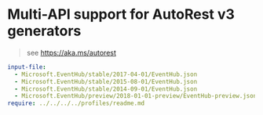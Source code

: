 # Multi-API support for AutoRest v3 generators

> see https://aka.ms/autorest

``` yaml $(enable-multi-api)
input-file:
  - Microsoft.EventHub/stable/2017-04-01/EventHub.json
  - Microsoft.EventHub/stable/2015-08-01/EventHub.json
  - Microsoft.EventHub/stable/2014-09-01/EventHub.json
  - Microsoft.EventHub/preview/2018-01-01-preview/EventHub-preview.json
require: ../../../../profiles/readme.md
```
